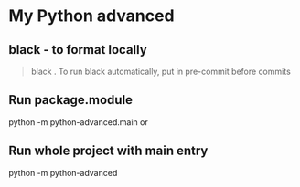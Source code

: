 # My Python advanced

## black - to format locally
> black .
To run black automatically, put in pre-commit before commits

## Run package.module
python -m python-advanced.main
or
## Run whole project with main entry
python -m python-advanced
